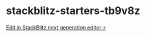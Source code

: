 # stackblitz-starters-tb9v8z

[Edit in StackBlitz next generation editor ⚡️](https://stackblitz.com/~/github.com/BigBlueue/stackblitz-starters-tb9v8z)